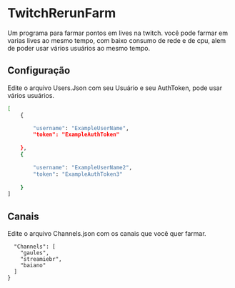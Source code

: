 # TwitchRerunFarm

Um programa para farmar pontos em lives na twitch. você pode farmar em varias lives ao mesmo tempo, com baixo consumo de rede e de cpu, alem de poder usar vários usuários ao mesmo tempo.

## Configuração

Edite o arquivo Users.Json com seu Usuário e seu AuthToken, pode usar vários usuários.

```bash
[
	{

		"username": "ExampleUserName",
		"token": "ExampleAuthToken"
    
	},
    {

		"username": "ExampleUserName2",
		"token": "ExampleAuthToken3"
    
	}
]
```

## Canais

Edite o arquivo Channels.json com os canais que você quer farmar.

```{
  "Channels": [
    "gaules",
    "streamiebr",
	"baiano"
  ]
}
```
